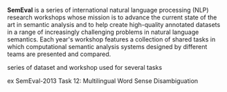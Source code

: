 
**SemEval** is a series of international natural language processing (NLP) research workshops whose mission is to advance the current state of the art in semantic analysis and to help create high-quality annotated datasets in a range of increasingly challenging problems in natural language semantics. Each year's workshop features a collection of shared tasks in which computational semantic analysis systems designed by different teams are presented and compared.

series of dataset and workshop used for several tasks 

ex SemEval-2013 Task 12: Multilingual Word Sense Disambiguation
